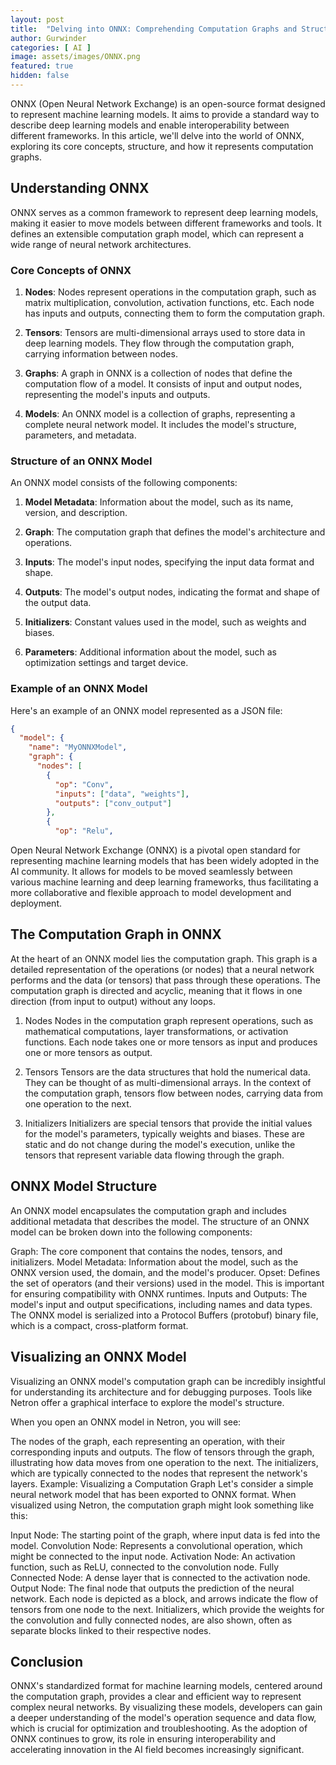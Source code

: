 ```yaml
---
layout: post
title:  "Delving into ONNX: Comprehending Computation Graphs and Structure"
author: Gurwinder
categories: [ AI ]
image: assets/images/ONNX.png
featured: true
hidden: false
---
```


ONNX (Open Neural Network Exchange) is an open-source format designed to represent machine learning models. It aims to provide a standard way to describe deep learning models and enable interoperability between different frameworks. In this article, we'll delve into the world of ONNX, exploring its core concepts, structure, and how it represents computation graphs.

## Understanding ONNX

ONNX serves as a common framework to represent deep learning models, making it easier to move models between different frameworks and tools. It defines an extensible computation graph model, which can represent a wide range of neural network architectures.

### Core Concepts of ONNX

1. **Nodes**: Nodes represent operations in the computation graph, such as matrix multiplication, convolution, activation functions, etc. Each node has inputs and outputs, connecting them to form the computation graph.

2. **Tensors**: Tensors are multi-dimensional arrays used to store data in deep learning models. They flow through the computation graph, carrying information between nodes.

3. **Graphs**: A graph in ONNX is a collection of nodes that define the computation flow of a model. It consists of input and output nodes, representing the model's inputs and outputs.

4. **Models**: An ONNX model is a collection of graphs, representing a complete neural network model. It includes the model's structure, parameters, and metadata.

### Structure of an ONNX Model

An ONNX model consists of the following components:

1. **Model Metadata**: Information about the model, such as its name, version, and description.

2. **Graph**: The computation graph that defines the model's architecture and operations.

3. **Inputs**: The model's input nodes, specifying the input data format and shape.

4. **Outputs**: The model's output nodes, indicating the format and shape of the output data.

5. **Initializers**: Constant values used in the model, such as weights and biases.

6. **Parameters**: Additional information about the model, such as optimization settings and target device.

### Example of an ONNX Model

Here's an example of an ONNX model represented as a JSON file:

```json
{
  "model": {
    "name": "MyONNXModel",
    "graph": {
      "nodes": [
        {
          "op": "Conv",
          "inputs": ["data", "weights"],
          "outputs": ["conv_output"]
        },
        {
          "op": "Relu",

```

Open Neural Network Exchange (ONNX) is a pivotal open standard for representing machine learning models that has been widely adopted in the AI community. It allows for models to be moved seamlessly between various machine learning and deep learning frameworks, thus facilitating a more collaborative and flexible approach to model development and deployment.

## The Computation Graph in ONNX
At the heart of an ONNX model lies the computation graph. This graph is a detailed representation of the operations (or nodes) that a neural network performs and the data (or tensors) that pass through these operations. The computation graph is directed and acyclic, meaning that it flows in one direction (from input to output) without any loops.

1. Nodes
Nodes in the computation graph represent operations, such as mathematical computations, layer transformations, or activation functions. Each node takes one or more tensors as input and produces one or more tensors as output.

2. Tensors
Tensors are the data structures that hold the numerical data. They can be thought of as multi-dimensional arrays. In the context of the computation graph, tensors flow between nodes, carrying data from one operation to the next.

3. Initializers
Initializers are special tensors that provide the initial values for the model's parameters, typically weights and biases. These are static and do not change during the model's execution, unlike the tensors that represent variable data flowing through the graph.

## ONNX Model Structure
An ONNX model encapsulates the computation graph and includes additional metadata that describes the model. The structure of an ONNX model can be broken down into the following components:

Graph: The core component that contains the nodes, tensors, and initializers.
Model Metadata: Information about the model, such as the ONNX version used, the domain, and the model's producer.
Opset: Defines the set of operators (and their versions) used in the model. This is important for ensuring compatibility with ONNX runtimes.
Inputs and Outputs: The model's input and output specifications, including names and data types.
The ONNX model is serialized into a Protocol Buffers (protobuf) binary file, which is a compact, cross-platform format.

## Visualizing an ONNX Model
Visualizing an ONNX model's computation graph can be incredibly insightful for understanding its architecture and for debugging purposes. Tools like Netron offer a graphical interface to explore the model's structure.

When you open an ONNX model in Netron, you will see:

The nodes of the graph, each representing an operation, with their corresponding inputs and outputs.
The flow of tensors through the graph, illustrating how data moves from one operation to the next.
The initializers, which are typically connected to the nodes that represent the network's layers.
Example: Visualizing a Computation Graph
Let's consider a simple neural network model that has been exported to ONNX format. When visualized using Netron, the computation graph might look something like this:

Input Node: The starting point of the graph, where input data is fed into the model.
Convolution Node: Represents a convolutional operation, which might be connected to the input node.
Activation Node: An activation function, such as ReLU, connected to the convolution node.
Fully Connected Node: A dense layer that is connected to the activation node.
Output Node: The final node that outputs the prediction of the neural network.
Each node is depicted as a block, and arrows indicate the flow of tensors from one node to the next. Initializers, which provide the weights for the convolution and fully connected nodes, are also shown, often as separate blocks linked to their respective nodes.

## Conclusion
ONNX's standardized format for machine learning models, centered around the computation graph, provides a clear and efficient way to represent complex neural networks. By visualizing these models, developers can gain a deeper understanding of the model's operation sequence and data flow, which is crucial for optimization and troubleshooting. As the adoption of ONNX continues to grow, its role in ensuring interoperability and accelerating innovation in the AI field becomes increasingly significant.
